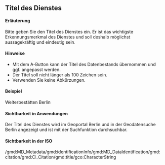 ## Titel des Dienstes

#### Erläuterung
Bitte geben Sie den Titel des Dienstes ein. Er ist das wichtigste Erkennungsmerkmal des Dienstes und soll deshalb möglichst aussagekräftig und eindeutig sein.

#### Hinweise
* Mit dem A-Button kann der Titel des Datenbestands übernommen und ggf. angepasst werden.
* Der Titel soll nicht länger als 100 Zeichen sein.
* Verwenden Sie keine Abkürzungen.

#### Beispiel
Welterbestätten Berlin

#### Sichtbarkeit in Anwendungen
Der Titel des Dienstes wird im Geoportal Berlin und in der Geodatensuche Berlin angezeigt und ist mit der Suchfunktion durchsuchbar.

#### Sichtbarkeit in der ISO
/gmd:MD_Metadata/gmd:identificationInfo/gmd:MD_DataIdentification/gmd:citation/gmd:CI_Citation/gmd:title/gco:CharacterString
